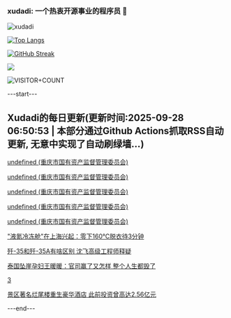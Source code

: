 ### xudadi: 一个热衷开源事业的程序员 👋

![xudadi](https://github-readme-stats-git-masterorgs-github-readme-stats-team.vercel.app/api?username=xudadi)

[![Top Langs](https://github-readme-stats.vercel.app/api/top-langs/?username=xudadi)](https://github.com/anuraghazra/github-readme-stats)

[![GitHub Streak](https://streak-stats.demolab.com?user=xudadi&locale=zh_Hans)](https://git.io/streak-stats)

![](https://raw.githubusercontent.com/xudadi/xudadi/main/assets/github-contribution-grid-snake.svg)

![VISITOR+COUNT](https://komarev.com/ghpvc/?username=xudadi&label=VISITOR+COUNT)


---start---

## Xudadi的每日更新(更新时间:2025-09-28 06:50:53 | 本部分通过Github Actions抓取RSS自动更新, 无意中实现了自动刷绿墙...)

[undefined (重庆市国有资产监督管理委员会)](https://dadilab.github.io/feeds/all.xml)

[undefined (重庆市国有资产监督管理委员会)](https://dadilab.github.io/feeds/all.xml)

[undefined (重庆市国有资产监督管理委员会)](https://dadilab.github.io/feeds/all.xml)

[undefined (重庆市国有资产监督管理委员会)](https://dadilab.github.io/feeds/all.xml)

[undefined (重庆市国有资产监督管理委员会)](https://dadilab.github.io/feeds/all.xml)

["液氮冷冻舱"在上海兴起：零下160℃脱衣待3分钟](https://m.163.com/news/article/KAG7I2GP0530JPVV.html)

[歼-35和歼-35A有啥区别 沈飞高级工程师释疑](https://m.163.com/news/article/KAG1RNHK0514R9OJ.html)

[泰国坠崖孕妇王暖暖：官司赢了又怎样 整个人生都毁了](https://m.163.com/news/article/KAGCLMG300019B3E.html)

[3](https://m.163.com/touch/news/sub/domestic)

[景区著名烂尾楼重生豪华酒店 此前投资曾高达2.56亿元](https://m.163.com/news/article/KAGC9N4S00019B3E.html)

---end---
